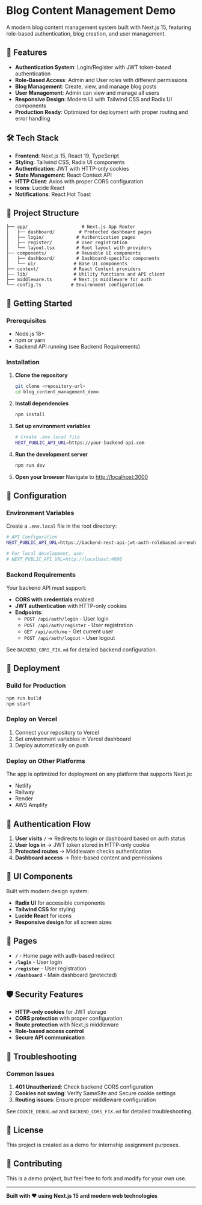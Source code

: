 # Blog Content Management Demo

A modern blog content management system built with Next.js 15, featuring role-based authentication, blog creation, and user management.

## 🚀 Features

- **Authentication System**: Login/Register with JWT token-based authentication
- **Role-Based Access**: Admin and User roles with different permissions
- **Blog Management**: Create, view, and manage blog posts
- **User Management**: Admin can view and manage all users
- **Responsive Design**: Modern UI with Tailwind CSS and Radix UI components
- **Production Ready**: Optimized for deployment with proper routing and error handling

## 🛠️ Tech Stack

- **Frontend**: Next.js 15, React 19, TypeScript
- **Styling**: Tailwind CSS, Radix UI components
- **Authentication**: JWT with HTTP-only cookies
- **State Management**: React Context API
- **HTTP Client**: Axios with proper CORS configuration
- **Icons**: Lucide React
- **Notifications**: React Hot Toast

## 📁 Project Structure

```
├── app/                    # Next.js App Router
│   ├── dashboard/         # Protected dashboard pages
│   ├── login/            # Authentication pages
│   ├── register/         # User registration
│   └── layout.tsx        # Root layout with providers
├── components/           # Reusable UI components
│   ├── dashboard/        # Dashboard-specific components
│   └── ui/              # Base UI components
├── context/             # React Context providers
├── lib/                 # Utility functions and API client
├── middleware.ts        # Next.js middleware for auth
└── config.ts           # Environment configuration
```

## 🚀 Getting Started

### Prerequisites

- Node.js 18+ 
- npm or yarn
- Backend API running (see Backend Requirements)

### Installation

1. **Clone the repository**
   ```bash
   git clone <repository-url>
   cd blog_content_management_demo
   ```

2. **Install dependencies**
   ```bash
   npm install
   ```

3. **Set up environment variables**
   ```bash
   # Create .env.local file
   NEXT_PUBLIC_API_URL=https://your-backend-api.com
   ```

4. **Run the development server**
   ```bash
   npm run dev
   ```

5. **Open your browser**
   Navigate to [http://localhost:3000](http://localhost:3000)

## 🔧 Configuration

### Environment Variables

Create a `.env.local` file in the root directory:

```bash
# API Configuration
NEXT_PUBLIC_API_URL=https://backend-rest-api-jwt-auth-rolebased.onrender.com

# For local development, use:
# NEXT_PUBLIC_API_URL=http://localhost:4000
```

### Backend Requirements

Your backend API must support:

- **CORS with credentials** enabled
- **JWT authentication** with HTTP-only cookies
- **Endpoints**:
  - `POST /api/auth/login` - User login
  - `POST /api/auth/register` - User registration
  - `GET /api/auth/me` - Get current user
  - `POST /api/auth/logout` - User logout

See `BACKEND_CORS_FIX.md` for detailed backend configuration.

## 🚀 Deployment

### Build for Production

```bash
npm run build
npm start
```

### Deploy on Vercel

1. Connect your repository to Vercel
2. Set environment variables in Vercel dashboard
3. Deploy automatically on push

### Deploy on Other Platforms

The app is optimized for deployment on any platform that supports Next.js:
- Netlify
- Railway
- Render
- AWS Amplify

## 🔐 Authentication Flow

1. **User visits `/`** → Redirects to login or dashboard based on auth status
2. **User logs in** → JWT token stored in HTTP-only cookie
3. **Protected routes** → Middleware checks authentication
4. **Dashboard access** → Role-based content and permissions

## 🎨 UI Components

Built with modern design system:
- **Radix UI** for accessible components
- **Tailwind CSS** for styling
- **Lucide React** for icons
- **Responsive design** for all screen sizes

## 📱 Pages

- **`/`** - Home page with auth-based redirect
- **`/login`** - User login
- **`/register`** - User registration  
- **`/dashboard`** - Main dashboard (protected)

## 🛡️ Security Features

- **HTTP-only cookies** for JWT storage
- **CORS protection** with proper configuration
- **Route protection** with Next.js middleware
- **Role-based access control**
- **Secure API communication**

## 🐛 Troubleshooting

### Common Issues

1. **401 Unauthorized**: Check backend CORS configuration
2. **Cookies not saving**: Verify SameSite and Secure cookie settings
3. **Routing issues**: Ensure proper middleware configuration

See `COOKIE_DEBUG.md` and `BACKEND_CORS_FIX.md` for detailed troubleshooting.

## 📄 License

This project is created as a demo for internship assignment purposes.

## 🤝 Contributing

This is a demo project, but feel free to fork and modify for your own use.

---

**Built with ❤️ using Next.js 15 and modern web technologies**

